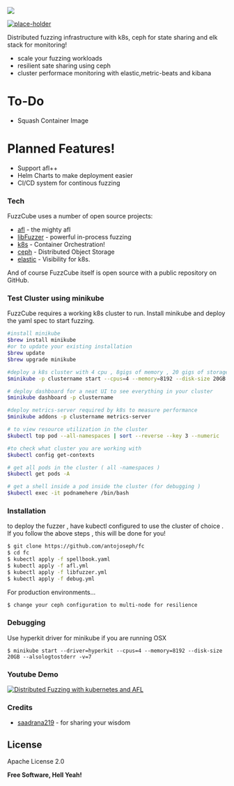 ![](https://raw.githubusercontent.com/antojoseph/fc/master/resources/logo.png)

[![place-holder](https://travis-ci.org/joemccann/dillinger.svg?branch=master)](palce-holder)

Distributed fuzzing infrastructure with k8s, ceph for state sharing and elk stack for monitoring!

  - scale your fuzzing workloads
  - resilient sate sharing using ceph 
  - cluster performace monitoring with elastic,metric-beats and kibana


# To-Do 
  - Squash Container Image


# Planned Features!
  - Support afl++
  - Helm Charts to make deployment easier 
  - CI/CD system for continous fuzzing 
  



### Tech

FuzzCube uses a number of open source projects:

* [afl] - the mighty afl
* [libFuzzer] - powerful in-process fuzzing
* [k8s] - Container Orchestration!
* [ceph] - Distributed Object Storage
* [elastic] - Visibility for k8s.

And of course FuzzCube itself is open source with a public repository on GitHub.

### Test Cluster using minikube
FuzzCube requires a working k8s cluster to run.
Install minikube and deploy the yaml spec to start fuzzing.
```sh
#install minikube
$brew install minikube
#or to update your existing installation
$brew update
$brew upgrade minikube

#deploy a k8s cluster with 4 cpu , 8gigs of memory , 20 gigs of storage and log startup to console
$minikube -p clustername start --cpus=4 --memory=8192 --disk-size 20GB --alsologtostderr -v=7

# deploy dashboard for a neat UI to see everything in your cluster
$minikube dashboard -p clustername

#deploy metrics-server required by k8s to measure performance
$minikube addons -p clustername metrics-server

# to view resource utilization in the cluster
$kubectl top pod --all-namespaces | sort --reverse --key 3 --numeric 

#to check what cluster you are working with 
$kubectl config get-contexts

# get all pods in the cluster ( all -namespaces )
$kubectl get pods -A

# get a shell inside a pod inside the cluster (for debugging ) 
$kubectl exec -it podnamehere /bin/bash

```
### Installation

to deploy the fuzzer , have kubectl configured to use the cluster of choice . If you follow the above steps , this will be done for you!

```sh
$ git clone https://github.com/antojoseph/fc
$ cd fc
$ kubectl apply -f spellbook.yaml
$ kubectl apply -f afl.yml
$ kubectl apply -f libfuzzer.yml
$ kubectl apply -f debug.yml
```

For production environments...

```sh
$ change your ceph configuration to multi-node for resilience
```

### Debugging 

Use hyperkit driver for minikube if you are running OSX

```$ minikube start --driver=hyperkit --cpus=4 --memory=8192 --disk-size 20GB --alsologtostderr -v=7```


### Youtube Demo

[![Distributed Fuzzing with kubernetes and AFL](http://img.youtube.com/vi/FMOBS3a4Tnk/0.jpg)](http://www.youtube.com/watch?v=FMOBS3a4Tnk "Distributed Fuzzing with kubernetes and AFL")

### Credits

* [saadrana219] - for sharing  your wisdom 

License
----
Apache License 2.0

**Free Software, Hell Yeah!**


[afl]: <https://github.com/google/AFL>
[libfuzzer]: <https://llvm.org/docs/libFuzzer.html>
[k8s]: <https://github.com/kubernetes/kubernetes> 
[ceph]: <https://github.com/ceph/ceph>
[elastic]: <https://github.com/elastic>
[saadrana219]: <https://github.com/saadrana219>
